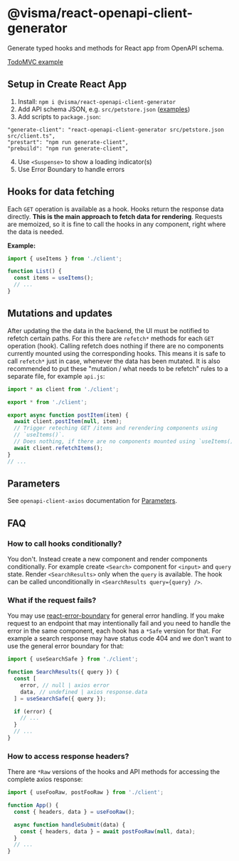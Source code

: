 # @visma/react-openapi-client-generator

Generate typed hooks and methods for React app from OpenAPI schema.

[TodoMVC example](https://github.com/Visma-AS/visma/tree/main/packages/react-openapi-client-generator/examples/todoapp)

## Setup in Create React App

1. Install: `npm i @visma/react-openapi-client-generator`
2. Add API schema JSON, e.g. `src/petstore.json` ([examples](https://github.com/OAI/OpenAPI-Specification/blob/main/examples))
3. Add scripts to `package.json`:

```
"generate-client": "react-openapi-client-generator src/petstore.json src/client.ts",
"prestart": "npm run generate-client",
"prebuild": "npm run generate-client",
```

4. Use `<Suspense>` to show a loading indicator(s)
5. Use Error Boundary to handle errors

## Hooks for data fetching

Each `GET` operation is available as a hook. Hooks return the response data directly. **This is the main approach to fetch data for rendering**. Requests are memoized, so it is fine to call the hooks in any component, right where the data is needed.

**Example:**

```js
import { useItems } from './client';

function List() {
  const items = useItems();
  // ...
}
```

## Mutations and updates

After updating the the data in the backend, the UI must be notified to refetch certain paths. For this there are `refetch*` methods for each `GET` operation (hook). Calling refetch does nothing if there are no components currently mounted using the corresponding hooks. This means it is safe to call `refetch*` just in case, whenever the data has been mutated. It is also recommended to put these "mutation / what needs to be refetch" rules to a separate file, for example `api.js`:

```js
import * as client from './client';

export * from './client';

export async function postItem(item) {
  await client.postItem(null, item);
  // Trigger reteching GET /items and rerendering components using
  // `useItems()`.
  // Does nothing, if there are no components mounted using `useItems()`.
  await client.refetchItems();
}
// ...
```

## Parameters

See `openapi-client-axios` documentation for [Parameters](https://www.npmjs.com/package/openapi-client-axios#parameters).

## FAQ

### How to call hooks conditionally?

You don't. Instead create a new component and render components conditionally. For example create `<Search>` component for `<input>` and `query` state. Render `<SearchResults>` only when the `query` is available. The hook can be called unconditionally in `<SearchResults query={query} />`.

### What if the request fails?

You may use [react-error-boundary](https://github.com/bvaughn/react-error-boundary) for general error handling. If you make request to an endpoint that may intentionally fail and you need to handle the error in the same component, each hook has a `*Safe` version for that. For example a search response may have status code 404 and we don't want to use the general error boundary for that:

```js
import { useSearchSafe } from './client';

function SearchResults({ query }) {
  const [
    error, // null | axios error
    data, // undefined | axios response.data
  ] = useSearchSafe({ query });

  if (error) {
    // ...
  }
  // ...
}
```

### How to access response headers?

There are `*Raw` versions of the hooks and API methods for accessing the complete axios response:

```js
import { useFooRaw, postFooRaw } from './client';

function App() {
  const { headers, data } = useFooRaw();

  async function handleSubmit(data) {
    const { headers, data } = await postFooRaw(null, data);
  }
  // ...
}
```
